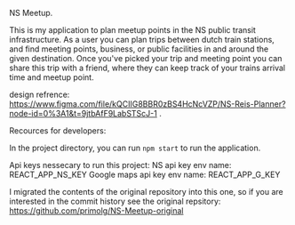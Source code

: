 NS Meetup.

This is my application to plan meetup points in the NS public transit infrastructure.
As a user you can plan trips between dutch train stations, and find meeting points, business, or public facilities in and around the given destination.
Once you've picked your trip and meeting point you can share this trip with a friend, where they can keep track of your trains arrival time and meetup point.

design refrence:
https://www.figma.com/file/kQCIIG8BBR0zBS4HcNcVZP/NS-Reis-Planner?node-id=0%3A1&t=9jtbAfF9LabSTScJ-1
.

Recources for developers:

In the project directory, you can run `npm start` to run the application.

Api keys nessecary to run this project:
NS api key env name: REACT_APP_NS_KEY
Google maps api key env name: REACT_APP_G_KEY

I migrated the contents of the original repository into this one, so if you are interested in the commit history see the original repsitory: 
https://github.com/primolg/NS-Meetup-original
